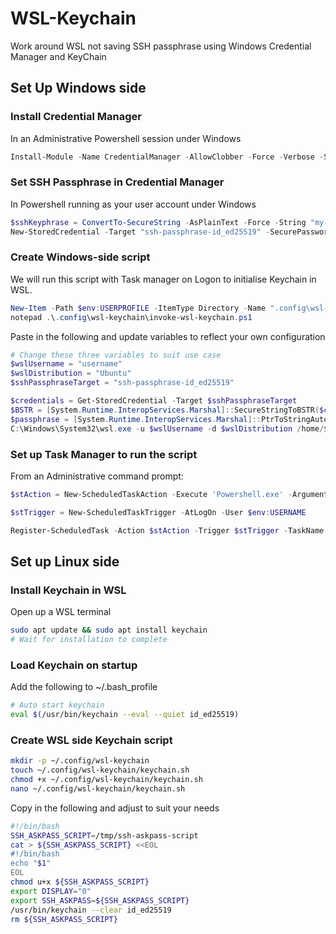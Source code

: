 # WSL-Keychain
Work around WSL not saving SSH passphrase using Windows Credential Manager and KeyChain

## Set Up Windows side

### Install Credential Manager

In an Administrative Powershell session under Windows

```powershell
Install-Module -Name CredentialManager -AllowClobber -Force -Verbose -Scope AllUsers
```

### Set SSH Passphrase in Credential Manager

In Powershell running as your user account under Windows

```powershell
$sshKeyphrase = ConvertTo-SecureString -AsPlainText -Force -String "my-secret-key"
New-StoredCredential -Target "ssh-passphrase-id_ed25519" -SecurePassword $sshKeyphrase
```

### Create Windows-side script

We will run this script with Task manager on Logon to initialise Keychain in WSL.

```powershell
New-Item -Path $env:USERPROFILE -ItemType Directory -Name ".config\wsl-keychain"
notepad .\.config\wsl-keychain\invoke-wsl-keychain.ps1
```

Paste in the following and update variables to reflect your own configuration

```powershell
# Change these three variables to suit use case
$wslUsername = "username"
$wslDistribution = "Ubuntu"
$sshPassphraseTarget = "ssh-passphrase-id_ed25519" 

$credentials = Get-StoredCredential -Target $sshPassphraseTarget
$BSTR = [System.Runtime.InteropServices.Marshal]::SecureStringToBSTR($credentials.Password)
$passphrase = [System.Runtime.InteropServices.Marshal]::PtrToStringAuto($BSTR)
C:\Windows\System32\wsl.exe -u $wslUsername -d $wslDistribution /home/$wslUsername/.config/wsl-keychain/wslu/keychain.sh $passphrase
```

### Set up Task Manager to run the script

From an Administrative command prompt:

```powershell
$stAction = New-ScheduledTaskAction -Execute 'Powershell.exe' -Argument '-WindowStyle Hidden -file C:\Users\Aiden\.config\wsl-keychain\invoke-wsl-keychain.ps1'

$stTrigger = New-ScheduledTaskTrigger -AtLogOn -User $env:USERNAME

Register-ScheduledTask -Action $stAction -Trigger $stTrigger -TaskName "WSL-Keychain" -Description "Pass SSH Passphrase from Credential Manager in to WSL Keychain"
```

## Set up Linux side

### Install Keychain in WSL

Open up a WSL terminal 

```bash
sudo apt update && sudo apt install keychain
# Wait for installation to complete
```

### Load Keychain on startup

Add the following to ~/.bash_profile

```bash
# Auto start keychain
eval $(/usr/bin/keychain --eval --quiet id_ed25519)
```

### Create WSL side Keychain script

```bash
mkdir -p ~/.config/wsl-keychain
touch ~/.config/wsl-keychain/keychain.sh
chmod +x ~/.config/wsl-keychain/keychain.sh
nano ~/.config/wsl-keychain/keychain.sh
```

Copy in the following and adjust to suit your needs

```bash
#!/bin/bash
SSH_ASKPASS_SCRIPT=/tmp/ssh-askpass-script
cat > ${SSH_ASKPASS_SCRIPT} <<EOL
#!/bin/bash
echo "$1"
EOL
chmod u+x ${SSH_ASKPASS_SCRIPT}
export DISPLAY="0"
export SSH_ASKPASS=${SSH_ASKPASS_SCRIPT}
/usr/bin/keychain --clear id_ed25519
rm ${SSH_ASKPASS_SCRIPT}
```

